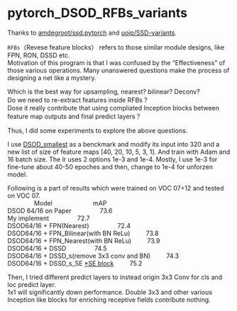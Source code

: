 # pytorch_DSOD_RFBs_variants

Thanks to [amdegroot/ssd.pytorch](https://github.com/amdegroot/ssd.pytorch) and [uoip/SSD-variants](https://github.com/uoip/SSD-variants).

`RFBs`（Revese feature blocks） refers to those similar module designs, like FPN, RON, DSSD etc.<br>
Motivation of this program is that I was confused by the “Effectiveness” of those various operations. Many unanswered questions make the process of designing a net like a mystery.<br>

Which is the best way for upsampling, nearest? bilinear? Deconv?<br>
Do we need to re-extract features inside RFBs？<br>
Dose it really contribute that using compliated Inception blocks between feature map outputs and final predict layers？<br> 

Thus, I did some experiments to explore the above questions.<br>

I use [DSOD_smallest](https://github.com/szq0214/DSOD) as a benckmark and modify its input into 320 and a new list of size of feature maps [40, 20, 10, 5, 3, 1]. And train with Adam and 16 batch size. The lr uses 2 options 1e-3 and 1e-4. Mostly, I use 1e-3 for fine-tune about 40-50 epoches and then, change to 1e-4 for unforzen model. 

Following is a part of results which were trained on VOC 07+12 and tested on VOC 07.<br>
 &emsp;&emsp;&emsp;&emsp; Model &emsp;&emsp;&emsp;&emsp;&emsp;&emsp; mAP<br>
DSOD 64/16 on Paper &emsp;&emsp;&emsp;&emsp;          73.6 <br>
My implement &emsp;&emsp;&emsp;&emsp;               72.7<br>
DSOD64/16 + FPN(Nearest) &emsp;&emsp;&emsp;&emsp;             72.4<br>
DSOD64/16 + FPN_Bilinear(with BN ReLu)   &emsp;&emsp;  73.8<br>
DSOD64/16 + FPN_Nearest(with BN ReLu)   &emsp;&emsp;  73.9<br>
DSOD64/16 + DSSD  &emsp;&emsp;&emsp;&emsp;   74.5<br>
DSOD64/16 + DSSD_s(remove 3x3 conv and BN)  &emsp;&emsp; 74.3<br>
DSOD64/16 + DSSD_s_SE [*SE block](https://arxiv.org/abs/1709.01507)  &emsp;&emsp; 75.2<br>

Then, I tried different predict layers to instead origin 3x3 Conv for cls and loc predict layer.<br>
1x1 will significantly down performance. Double 3x3 and other various Inception like blocks for enriching receptive fields contribute nothing.
